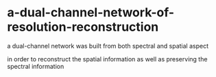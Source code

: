 # a-dual-channel-network-of-resolution-reconstruction

a dual-channel network was built from both spectral and spatial aspect 

in order to reconstruct the spatial information as well as preserving the spectral information

